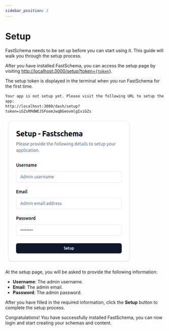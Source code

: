 ```yaml
---
sidebar_position: 2
---
```


# Setup

FastSchema needs to be set up before you can start using it. This guide will walk you through the setup process.

After you have installed FastSchema, you can access the setup page by visiting [http://localhost:3000/setup?token=`{token`}](http://localhost:3000?token=`{token`}).

The setup token is displayed in the terminal when you run FastSchema for the first time.

```
Your app is not setup yet. Please visit the following URL to setup the app:
http://localhost:3000/dash/setup?token=iGZsRMdWEJSFoomJwqBGeovmlgIxiGZs
```

<p style={{textAlign: 'center'}}>
  <img src="/img/fastschema-setup.png" alt="Fastschema setup" />
</p>

At the setup page, you will be asked to provide the following information:

- **Username**: The admin username.
- **Email**: The admin email.
- **Password**: The admin password.

After you have filled in the required information, click the **Setup** button to complete the setup process.

Congratulations! You have successfully installed FastSchema, you can now login and start creating your schemas and content.
